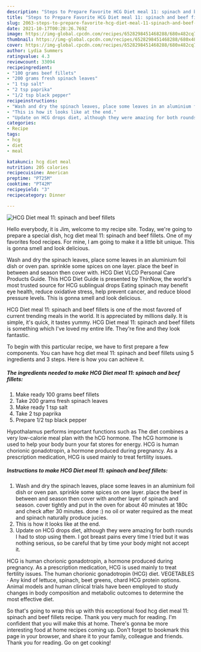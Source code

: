 ```yaml
---
description: "Steps to Prepare Favorite HCG Diet meal 11: spinach and beef fillets"
title: "Steps to Prepare Favorite HCG Diet meal 11: spinach and beef fillets"
slug: 2063-steps-to-prepare-favorite-hcg-diet-meal-11-spinach-and-beef-fillets
date: 2021-10-17T00:28:26.769Z
image: https://img-global.cpcdn.com/recipes/6528298451468288/680x482cq70/hcg-diet-meal-11-spinach-and-beef-fillets-recipe-main-photo.jpg
thumbnail: https://img-global.cpcdn.com/recipes/6528298451468288/680x482cq70/hcg-diet-meal-11-spinach-and-beef-fillets-recipe-main-photo.jpg
cover: https://img-global.cpcdn.com/recipes/6528298451468288/680x482cq70/hcg-diet-meal-11-spinach-and-beef-fillets-recipe-main-photo.jpg
author: Lydia Summers
ratingvalue: 4.3
reviewcount: 33094
recipeingredient:
- "100 grams beef fillets"
- "200 grams fresh spinach leaves"
- "1 tsp salt"
- "2 tsp paprika"
- "1/2 tsp black pepper"
recipeinstructions:
- "Wash and dry the spinach leaves, place some leaves in an aluminium foil dish or oven pan. sprinkle some spices on one layer. place the beef in between and season then cover with another layer of spinach and season. cover tightly and put in the oven for about 40 minutes at 180c and check after 30 minutes. done :) no oil or water required as the meat and spinach naturally produce jucies."
- "This is how it looks like at the end."
- "Update on HCG drops diet, although they were amazing for both rounds I had to stop using them. I got breast pains every time I tried but it was nothing serious, so be careful that by time your body might not accept it."
categories:
- Recipe
tags:
- hcg
- diet
- meal

katakunci: hcg diet meal 
nutrition: 205 calories
recipecuisine: American
preptime: "PT25M"
cooktime: "PT42M"
recipeyield: "3"
recipecategory: Dinner

---
```



![HCG Diet meal 11: spinach and beef fillets](https://img-global.cpcdn.com/recipes/6528298451468288/680x482cq70/hcg-diet-meal-11-spinach-and-beef-fillets-recipe-main-photo.jpg)

Hello everybody, it is Jim, welcome to my recipe site. Today, we're going to prepare a special dish, hcg diet meal 11: spinach and beef fillets. One of my favorites food recipes. For mine, I am going to make it a little bit unique. This is gonna smell and look delicious.

Wash and dry the spinach leaves, place some leaves in an aluminium foil dish or oven pan. sprinkle some spices on one layer. place the beef in between and season then cover with. HCG Diet VLCD Personal Care Products Guide. This HCG Diet Guide is presented by ThinNow, the world&#39;s most trusted source for HCG sublingual drops Eating spinach may benefit eye health, reduce oxidative stress, help prevent cancer, and reduce blood pressure levels. This is gonna smell and look delicious.

HCG Diet meal 11: spinach and beef fillets is one of the most favored of current trending meals in the world. It is appreciated by millions daily. It is simple, it's quick, it tastes yummy. HCG Diet meal 11: spinach and beef fillets is something which I've loved my entire life. They're fine and they look fantastic.


To begin with this particular recipe, we have to first prepare a few components. You can have hcg diet meal 11: spinach and beef fillets using 5 ingredients and 3 steps. Here is how you can achieve it.

<!--inarticleads1-->

##### The ingredients needed to make HCG Diet meal 11: spinach and beef fillets:

1. Make ready 100 grams beef fillets
1. Take 200 grams fresh spinach leaves
1. Make ready 1 tsp salt
1. Take 2 tsp paprika
1. Prepare 1/2 tsp black pepper


Hypothalamus performs important functions such as The diet combines a very low-calorie meal plan with the hCG hormone. The hCG hormone is used to help your body burn your fat stores for energy. HCG is human chorionic gonadotropin, a hormone produced during pregnancy. As a prescription medication, HCG is used mainly to treat fertility issues. 

<!--inarticleads2-->

##### Instructions to make HCG Diet meal 11: spinach and beef fillets:

1. Wash and dry the spinach leaves, place some leaves in an aluminium foil dish or oven pan. sprinkle some spices on one layer. place the beef in between and season then cover with another layer of spinach and season. cover tightly and put in the oven for about 40 minutes at 180c and check after 30 minutes. done :) no oil or water required as the meat and spinach naturally produce jucies.
1. This is how it looks like at the end.
1. Update on HCG drops diet, although they were amazing for both rounds I had to stop using them. I got breast pains every time I tried but it was nothing serious, so be careful that by time your body might not accept it.


HCG is human chorionic gonadotropin, a hormone produced during pregnancy. As a prescription medication, HCG is used mainly to treat fertility issues. The human chorionic gonadotropin (HCG) diet. VEGETABLES · Any kind of lettuce, spinach, beet greens, chard HCG protein options. Animal models and human clinical trials have been employed to study changes in body composition and metabolic outcomes to determine the most effective diet. 

So that's going to wrap this up with this exceptional food hcg diet meal 11: spinach and beef fillets recipe. Thank you very much for reading. I'm confident that you will make this at home. There's gonna be more interesting food at home recipes coming up. Don't forget to bookmark this page in your browser, and share it to your family, colleague and friends. Thank you for reading. Go on get cooking!
